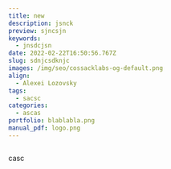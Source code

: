 ```yaml
---
title: new
description: jsnck
preview: sjncsjn
keywords:
  - jnsdcjsn
date: 2022-02-22T16:50:56.767Z
slug: sdnjcsdknjc
images: /img/seo/cossacklabs-og-default.png
align:
  - Alexei Lozovsky
tags:
  - sacsc
categories:
  - ascas
portfolio: blablabla.png
manual_pdf: logo.png
---
```

![]()

casc